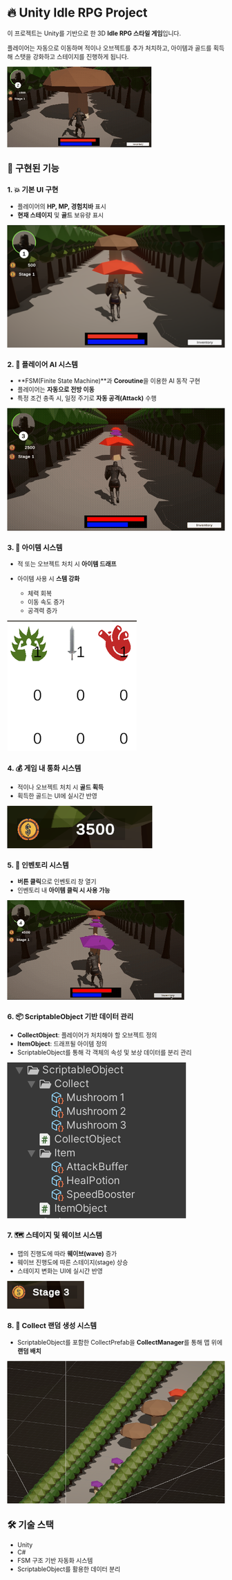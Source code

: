# 🔥 Unity Idle RPG Project

이 프로젝트는 Unity를 기반으로 한 3D **Idle RPG 스타일 게임**입니다. 

플레이어는 자동으로 이동하며 적이나 오브젝트를 추가 처치하고, 아이템과 골드를 획득해 스탯을 강화하고 스테이지를 진행하게 됩니다.

![GamePlay](https://github.com/UHANKNAG/3D_IdleType_RPG/blob/main/READMEfiles/3DIdleRPGGamePlay.gif)

##


## 📌 구현된 기능

### 1. 💥 기본 UI 구현

* 플레이어의 **HP, MP, 경험치바** 표시
* **현재 스테이지** 및 **골드** 보유량 표시

![BasicUI](https://github.com/UHANKNAG/3D_IdleType_RPG/blob/main/READMEfiles/BasicUI.png)
  

### 2. 🤖 플레이어 AI 시스템

* \*\*FSM(Finite State Machine)\*\*과 **Coroutine**을 이용한 AI 동작 구현
* 플레이어는 **자동으로 전방 이동**
* 특정 조건 충족 시, 일정 주기로 **자동 공격(Attack)** 수행

![FSM](https://github.com/UHANKNAG/3D_IdleType_RPG/blob/main/READMEfiles/FSM.gif)  


### 3. 🧪 아이템 시스템

* 적 또는 오브젝트 처치 시 **아이템 드래프**
* 아이템 사용 시 **스템 강화**

  * 체력 회복
  * 이동 속도 증가
  * 공격력 증가

![Item](https://github.com/UHANKNAG/3D_IdleType_RPG/blob/main/READMEfiles/Item.png)


### 4. 💰 게임 내 통화 시스템

* 적이나 오브젝트 처치 시 **골드 획득**
* 획득한 골드는 UI에 실시간 반영

![Gold](https://github.com/UHANKNAG/3D_IdleType_RPG/blob/main/READMEfiles/Gold.png)
  

### 5. 🎒 인벤토리 시스템

* **버튼 클릭**으로 인벤토리 창 열기
* 인벤토리 내 **아이템 클릭 시 사용 가능**

![Inventory](https://github.com/UHANKNAG/3D_IdleType_RPG/blob/main/READMEfiles/Inventory.gif)


### 6. 📦 ScriptableObject 기반 데이터 관리

* **CollectObject**: 플레이어가 처치해야 할 오브젝트 정의
* **ItemObject**: 드래프될 아이템 정의
* ScriptableObject를 통해 각 객체의 속성 및 보상 데이터를 분리 관리

![ScriptableObject](https://github.com/UHANKNAG/3D_IdleType_RPG/blob/main/READMEfiles/ScriptableObject.png)


### 7. 🗺️ 스테이지 및 웨이브 시스템

* 맵의 진행도에 따라 **웨이브(wave)** 증가
* 웨이브 진행도에 따른 스테이지(stage) 상승
* 스테이지 변화는 UI에 실시간 반영

![Stage](https://github.com/UHANKNAG/3D_IdleType_RPG/blob/main/READMEfiles/Stage.png)


### 8. 🎲 Collect 랜덤 생성 시스템

* ScriptableObject를 포함한 CollectPrefab을 **CollectManager**를 통해 맵 위에 **랜덤 배치**

![CollectManager](https://github.com/UHANKNAG/3D_IdleType_RPG/blob/main/READMEfiles/CollectManager.png)
  

## 🛠️ 기술 스택

* Unity&#x20;
* C#
* FSM 구조 기반 자동화 시스템
* ScriptableObject를 활용한 데이터 분리


